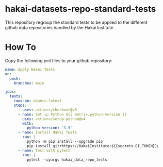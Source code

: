 # hakai-datasets-repo-standard-tests

This repository regroup the standard tests to be applied to the different github data repositories handled by the Hakai Institute.

# How To

Copy the following yml files to your github repository:

```yaml
name: Apply Hakai Tests
on:
  push:
    branches: main

jobs:
  tests:
    runs-on: ubuntu-latest
    steps:
      - uses: actions/checkout@v3
      - name: Set up Python ${{ matrix.python-version }}
        uses: actions/setup-python@v4
        with:
          python-version: '3.9'
      - name: Install Hakai Tests
        run: |
          python -m pip install --upgrade pip
          pip install git+https://HakaiInstitute:${{secrets.CI_TOKEN}}@github.com/HakaiInstitute/hakai-datasets-repo-standard-tests.git
      - name: Test with pytest
        run: |
          pytest --pyargs hakai_data_repo_tests
```
